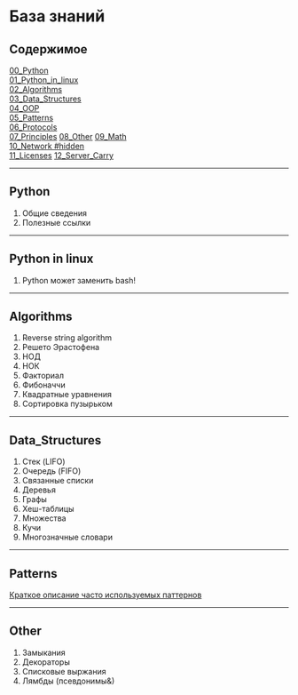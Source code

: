 # База знаний


## Содержимое

[00_Python](#Python)  
[01_Python_in_linux](#Python-in-linux)    
[02_Algorithms](#Algorithms)  
[03_Data_Structures](#Data_Structures)    
[04_OOP]()  
[05_Patterns](#Patterns)  
[06_Protocols]()    
[07_Principles]()
[08_Other](#Other)
[09_Math]()  
[10_Network #hidden]()    
[11_Licenses]()
[12_Server_Carry]()

----

## Python 
1. Общие сведения
2. Полезные ссылки

----

## Python in linux
1. Python может заменить bash!
  
----

## Algorithms
1. Reverse string algorithm
2. Решето Эрастофена
3. НОД
4. НОК
5. Факториал
6. Фибоначчи
7. Квадратные уравнения
8. Сортировка пузырьком

----

## Data_Structures
1. Стек (LIFO)
2. Очередь (FIFO)
3. Связанные списки 
4. Деревья
5. Графы
6. Хеш-таблицы
7. Множества
8. Кучи
9. Многозначные словари

----

## Patterns 
[Краткое описание часто используемых паттернов](https://habr.com/ru/articles/785476/)

---- 

## Other  

1. Замыкания
2. Декораторы
3. Списковые выржания
4. Лямбды (псевдонимы&)

